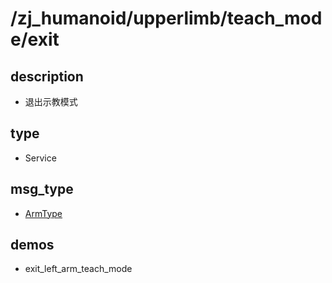 # /zj_humanoid/upperlimb/teach_mode/exit

## description
- 退出示教模式

## type
- Service

## msg_type
- [ArmType](../../../../zj_humanoid_types.md#ArmType)

## demos
- exit_left_arm_teach_mode


